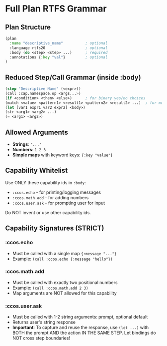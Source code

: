 # Full Plan RTFS Grammar

## Plan Structure

```lisp
(plan
  :name "descriptive_name"          ; optional
  :language rtfs20                  ; optional
  :body (do <step> <step> ...)      ; required
  :annotations {:key "val"}         ; optional
)
```

## Reduced Step/Call Grammar (inside :body)

```lisp
(step "Descriptive Name" (<expr>))
(call :cap.namespace.op <args...>)
(if <condition> <then> <else>)      ; for binary yes/no choices
(match <value> <pattern1> <result1> <pattern2> <result2> ...)  ; for multiple choices
(let [var1 expr1 var2 expr2] <body>)
(str <arg1> <arg2> ...)
(= <arg1> <arg2>)
```

## Allowed Arguments

- **Strings**: `"..."`
- **Numbers**: `1 2 3`
- **Simple maps** with keyword keys: `{:key "value"}`

## Capability Whitelist

Use ONLY these capability ids in `:body`:
- `:ccos.echo` - for printing/logging messages
- `:ccos.math.add` - for adding numbers
- `:ccos.user.ask` - for prompting user for input

Do NOT invent or use other capability ids.

## Capability Signatures (STRICT)

### :ccos.echo
- Must be called with a single map `{:message "..."}`
- Example: `(call :ccos.echo {:message "hello"})`

### :ccos.math.add
- Must be called with exactly two positional numbers
- Example: `(call :ccos.math.add 2 3)`
- Map arguments are NOT allowed for this capability

### :ccos.user.ask
- Must be called with 1-2 string arguments: prompt, optional default
- Returns user's string response
- **Important**: To capture and reuse the response, use `(let ...)` with BOTH the prompt AND the action IN THE SAME STEP. Let bindings do NOT cross step boundaries!
